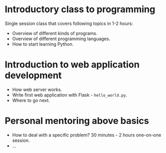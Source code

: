 # Introductory class to programming

Single session class that covers following topics in 1-2 hours:

* Overview of different kinds of programs.
* Overview of different programming languages.
* How to start learning Python.

# Introduction to web application development

* How web server works.
* Write first web application with Flask - `hello_world.py`.
* Where to go next.

# Personal mentoring above basics

* How to deal with a specific problem? 30 minutes - 2 hours one-on-one session.
* ...
